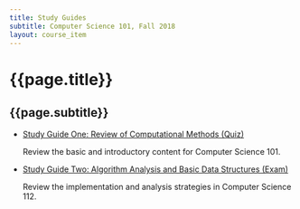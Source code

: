 ```yaml
---
title: Study Guides
subtitle: Computer Science 101, Fall 2018
layout: course_item
---
```


# {{page.title}}
## {{page.subtitle}}

<ul>

<li><a href="https://github.com/Allegheny-Computer-Science-101-F2018/cs101-F2018-sheets/releases/download/cs101F2018_sheets-16.0.4/cs101F2018_studyguide_quiz01.pdf">Study Guide One: Review of Computational Methods
(Quiz)</a> <p>Review the basic and introductory content for Computer Science
101.</p>

<li><a href="https://github.com/Allegheny-Computer-Science-101-F2018/cs101-F2018-sheets/releases/download/cs101F2018_sheets-16.0.4/cs101F2018_studyguide_exam01.pdf">Study Guide Two: Algorithm Analysis and Basic Data Structures
(Exam)</a> <p>Review the implementation and analysis strategies in Computer Science
112.</p>

</ul>
